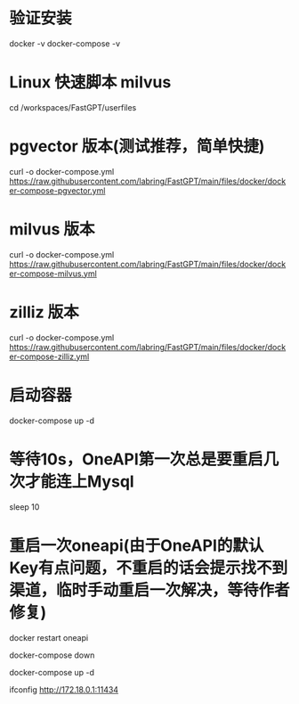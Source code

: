 # 验证安装
docker -v
docker-compose -v

# Linux 快速脚本 milvus
cd /workspaces/FastGPT/userfiles

# pgvector 版本(测试推荐，简单快捷)
curl -o docker-compose.yml https://raw.githubusercontent.com/labring/FastGPT/main/files/docker/docker-compose-pgvector.yml

# milvus 版本
curl -o docker-compose.yml https://raw.githubusercontent.com/labring/FastGPT/main/files/docker/docker-compose-milvus.yml

# zilliz 版本
curl -o docker-compose.yml https://raw.githubusercontent.com/labring/FastGPT/main/files/docker/docker-compose-zilliz.yml


# 启动容器
docker-compose up -d

# 等待10s，OneAPI第一次总是要重启几次才能连上Mysql

sleep 10
# 重启一次oneapi(由于OneAPI的默认Key有点问题，不重启的话会提示找不到渠道，临时手动重启一次解决，等待作者修复)
docker restart oneapi

docker-compose down

docker-compose up -d

ifconfig
http://172.18.0.1:11434
